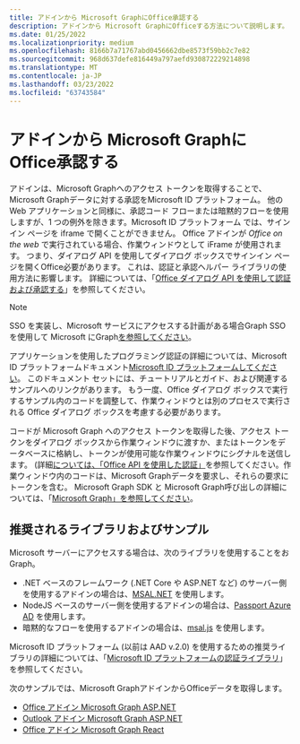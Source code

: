 ```yaml
---
title: アドインから Microsoft GraphにOffice承認する
description: アドインから Microsoft GraphにOfficeする方法について説明します。
ms.date: 01/25/2022
ms.localizationpriority: medium
ms.openlocfilehash: 8166b7a71767abd0456662dbe8573f59bb2c7e82
ms.sourcegitcommit: 968d637defe816449a797aefd930872229214898
ms.translationtype: MT
ms.contentlocale: ja-JP
ms.lasthandoff: 03/23/2022
ms.locfileid: "63743584"
---
```

# <a name="authorize-to-microsoft-graph-from-an-office-add-in"></a>アドインから Microsoft GraphにOffice承認する

アドインは、Microsoft Graphへのアクセス トークンを取得することで、Microsoft Graphデータに対する承認をMicrosoft ID プラットフォーム。 他の Web アプリケーションと同様に、承認コード フローまたは暗黙的フローを使用しますが、1 つの例外を除きます。Microsoft ID プラットフォーム では、サインイン ページを iframe で開くことができません。 Office アドインが *Office on the web* で実行されている場合、作業ウィンドウとして iFrame が使用されます。 つまり、ダイアログ API を使用してダイアログ ボックスでサインイン ページを開くOffice必要があります。 これは、認証と承認ヘルパー ライブラリの使用方法に影響します。 詳細については、「[Office ダイアログ API を使用して認証および承認する](auth-with-office-dialog-api.md)」を参照してください。

> [!NOTE]
> SSO を実装し、Microsoft サービスにアクセスする計画がある場合Graph SSO を使用して Microsoft にGraph[を参照してください](authorize-to-microsoft-graph.md)。

アプリケーションを使用したプログラミング認証の詳細については、Microsoft ID プラットフォームドキュメント[Microsoft ID プラットフォームしてください](/azure/active-directory/develop)。 このドキュメント セットには、チュートリアルとガイド、および関連するサンプルへのリンクがあります。 もう一度、Office ダイアログ ボックスで実行するサンプル内のコードを調整して、作業ウィンドウとは別のプロセスで実行される Office ダイアログ ボックスを考慮する必要があります。

コードが Microsoft Graph へのアクセス トークンを取得した後、アクセス トークンをダイアログ ボックスから作業ウィンドウに渡すか、またはトークンをデータベースに格納し、トークンが使用可能な作業ウィンドウにシグナルを送信します。 (詳細[については、「Office API を使用した認証」](auth-with-office-dialog-api.md)を参照してください。作業ウィンドウ内のコードは、Microsoft Graphデータを要求し、それらの要求にトークンを含む。 Microsoft Graph SDK と Microsoft Graph呼び出しの詳細については、「[Microsoft Graph」を参照してください](/graph/)。

## <a name="recommended-libraries-and-samples"></a>推奨されるライブラリおよびサンプル

Microsoft サーバーにアクセスする場合は、次のライブラリを使用することをおGraph。

- .NET ベースのフレームワーク (.NET Core や ASP.NET など) のサーバー側を使用するアドインの場合は、[MSAL.NET](https://github.com/AzureAD/microsoft-authentication-library-for-dotnet/wiki#conceptual-documentation) を使用します。
- NodeJS ベースのサーバー側を使用するアドインの場合は、[Passport Azure AD](https://github.com/AzureAD/passport-azure-ad) を使用します。
- 暗黙的なフローを使用するアドインの場合は、[msal.js](https://github.com/AzureAD/microsoft-authentication-library-for-js/wiki) を使用します。

Microsoft ID プラットフォーム (以前は AAD v.2.0) を使用するための推奨ライブラリの詳細については、「[Microsoft ID プラットフォームの認証ライブラリ](/azure/active-directory/develop/reference-v2-libraries)」を参照してください。

次のサンプルでは、Microsoft GraphアドインからOfficeデータを取得します。

- [Office アドイン Microsoft Graph ASP.NET](https://github.com/OfficeDev/Office-Add-in-samples/tree/main/Samples/auth/Office-Add-in-Microsoft-Graph-ASPNET)
- [Outlook アドイン Microsoft Graph ASP.NET](https://github.com/OfficeDev/Office-Add-in-samples/tree/main/Samples/auth/Outlook-Add-in-Microsoft-Graph-ASPNET)
- [Office アドイン Microsoft Graph React](https://github.com/OfficeDev/Office-Add-in-samples/tree/main/Samples/auth/Office-Add-in-Microsoft-Graph-React)
